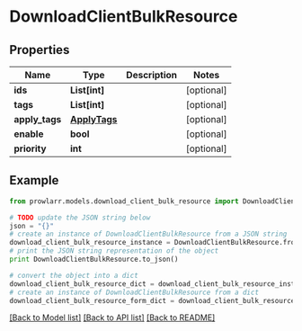 # DownloadClientBulkResource


## Properties
Name | Type | Description | Notes
------------ | ------------- | ------------- | -------------
**ids** | **List[int]** |  | [optional] 
**tags** | **List[int]** |  | [optional] 
**apply_tags** | [**ApplyTags**](ApplyTags.md) |  | [optional] 
**enable** | **bool** |  | [optional] 
**priority** | **int** |  | [optional] 

## Example

```python
from prowlarr.models.download_client_bulk_resource import DownloadClientBulkResource

# TODO update the JSON string below
json = "{}"
# create an instance of DownloadClientBulkResource from a JSON string
download_client_bulk_resource_instance = DownloadClientBulkResource.from_json(json)
# print the JSON string representation of the object
print DownloadClientBulkResource.to_json()

# convert the object into a dict
download_client_bulk_resource_dict = download_client_bulk_resource_instance.to_dict()
# create an instance of DownloadClientBulkResource from a dict
download_client_bulk_resource_form_dict = download_client_bulk_resource.from_dict(download_client_bulk_resource_dict)
```
[[Back to Model list]](../README.md#documentation-for-models) [[Back to API list]](../README.md#documentation-for-api-endpoints) [[Back to README]](../README.md)


